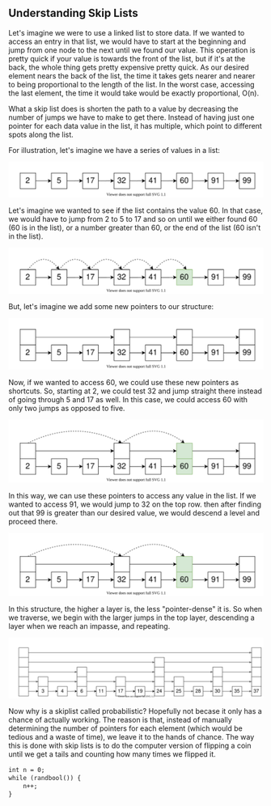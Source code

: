 ## Understanding Skip Lists

Let's imagine we were to use a linked list to store data. If we wanted to access an entry in that list, we would have to start at the beginning and jump from one node to the next until we found our value. This operation is pretty quick if your value is towards the front of the list, but if it's at the back, the whole thing gets pretty expensive pretty quick. 
As our desired element nears the back of the list, the time it takes gets nearer and nearer to being proportional to the length of the list. In the worst case, accessing the last element, the time it would take would be exactly proportional, O(n).

What a skip list does is shorten the path to a value by decreasing the number of jumps we have to make to get there. Instead of having just one pointer for each data value in the list, it has multiple, which point to different spots along the list. 

For illustration, let's imagine we have a series of values in a list:

![A simple linked list: 2 5 17 32 41 60 91 99](https://github.com/benjdod/datastructures/blob/master/resources/skiplist_linked_simple.svg)

Let's imagine we wanted to see if the list contains the value 60. In that case, we would have to jump from 2 to 5 to 17 and so on until we either found 60 (60 is in the list), or a number greater than 60, or the end of the list (60 isn't in the list). 

![Traversing the above mentioned list until we get to 60...](https://github.com/benjdod/datastructures/blob/master/resources/skiplist_linked_traverse.svg)

But, let's imagine we add some new pointers to our structure:

![A modified version of the list mentioned above, but with another layer of pointers](https://github.com/benjdod/datastructures/blob/master/resources/skiplist_mp_simple.svg)

Now, if we wanted to access 60, we could use these new pointers as shortcuts. So, starting at 2, we could test 32 and jump straight there instead of going through 5 and 17 as well. In this case, we could access 60 with only two jumps as opposed to five.

![Traversing the modified list to find 60](https://github.com/benjdod/datastructures/blob/master/resources/skiplist_mp_traverse1.svg)

In this way, we can use these pointers to access any value in the list. If we wanted to access 91, we would jump to 32 on the top row. then after finding out that 99 is greater than our desired value, we would descend a level and proceed there. 

![Traversing the modified list to find 91](https://github.com/benjdod/datastructures/blob/master/resources/skiplist_mp_traverse1.svg)

In this structure, the higher a layer is, the less "pointer-dense" it is. So when we traverse, we begin with the larger jumps in the top layer, descending a layer when we reach an impasse, and repeating.

![A quasi skip list](https://github.com/benjdod/datastructures/blob/master/resources/skiplist_sl_simple.svg)

Now why is a skiplist called probabilistic? Hopefully not becase it only has a chance of actually working. The reason is that, instead of manually determining the number of pointers for each element (which would be tedious and a waste of time), we leave it to the hands of chance. The way this is done with skip lists is to do the computer version of flipping a coin until we get a tails and counting how many times we flipped it.

```
int n = 0;
while (randbool()) {
    n++;
}
```
